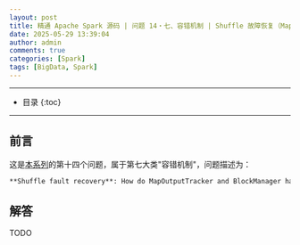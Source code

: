 ```yaml
---
layout: post
title: 精通 Apache Spark 源码 | 问题 14・七、容错机制 | Shuffle 故障恢复（MapOutputTracker 数据重建机制）
date: 2025-05-29 13:39:04
author: admin
comments: true
categories: [Spark]
tags: [BigData, Spark]
---
```


<!-- more -->

---

* 目录
{:toc}
---

## 前言

这是[本系列](../master-in-apache-spark-with-source-code-00)的第十四个问题，属于第七大类"容错机制"，问题描述为：

```markdown
**Shuffle fault recovery**: How do MapOutputTracker and BlockManager handle lost shuffle data during executor failures?
```

## 解答

TODO